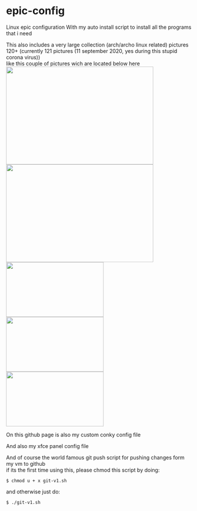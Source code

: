 # epic-config
Linux epic configuration
With my auto install script to install all the programs that i need

This also includes a very large collection (arch/archo linux related) pictures 120+ (currently 121 pictures (11 september 2020, yes during this stupid corona virus))<br>
like this couple of pictures wich are located below here<br>
<class id="pictures" align="center">
<img src="https://github.com/101br03k/linux-config/blob/master/images/180713.jpg" width="400" height="266" >
<img src="https://github.com/101br03k/linux-config/blob/master/images/180675.jpg" width="400" height="266" ><br>
<img src="https://github.com/101br03k/linux-config/blob/master/images/180683.jpg" width="265" height="149" >
<img src="https://github.com/101br03k/linux-config/blob/master/images/180678.jpg" width="265" height="149" >
<img src="https://github.com/101br03k/linux-config/blob/master/images/mountain%20moon%20sun%20plane.jpg" width="265" height="149" >
</class>

On this github page is also my custom conky config file

And also my xfce panel config file

And of course the world famous git push script for pushing changes form my vm to github<br>
if its the first time using this, please chmod this script by doing:<br>
```
$ chmod u + x git-v1.sh
```

and otherwise just do:
```
$ ./git-v1.sh
```
